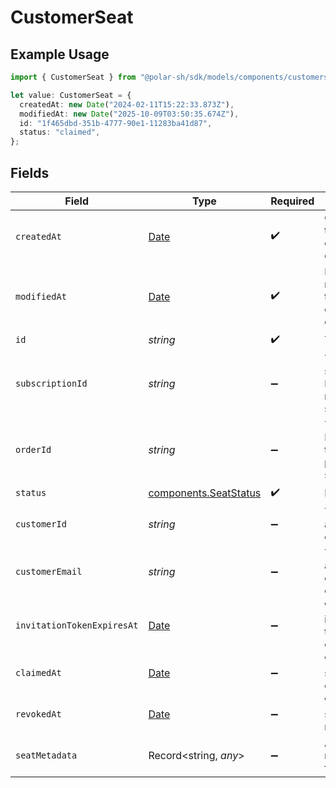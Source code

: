 # CustomerSeat

## Example Usage

```typescript
import { CustomerSeat } from "@polar-sh/sdk/models/components/customerseat.js";

let value: CustomerSeat = {
  createdAt: new Date("2024-02-11T15:22:33.873Z"),
  modifiedAt: new Date("2025-10-09T03:50:35.674Z"),
  id: "1f465dbd-351b-4777-90e1-11283ba41d87",
  status: "claimed",
};
```

## Fields

| Field                                                                                         | Type                                                                                          | Required                                                                                      | Description                                                                                   |
| --------------------------------------------------------------------------------------------- | --------------------------------------------------------------------------------------------- | --------------------------------------------------------------------------------------------- | --------------------------------------------------------------------------------------------- |
| `createdAt`                                                                                   | [Date](https://developer.mozilla.org/en-US/docs/Web/JavaScript/Reference/Global_Objects/Date) | :heavy_check_mark:                                                                            | Creation timestamp of the object.                                                             |
| `modifiedAt`                                                                                  | [Date](https://developer.mozilla.org/en-US/docs/Web/JavaScript/Reference/Global_Objects/Date) | :heavy_check_mark:                                                                            | Last modification timestamp of the object.                                                    |
| `id`                                                                                          | *string*                                                                                      | :heavy_check_mark:                                                                            | The seat ID                                                                                   |
| `subscriptionId`                                                                              | *string*                                                                                      | :heavy_minus_sign:                                                                            | The subscription ID (for recurring seats)                                                     |
| `orderId`                                                                                     | *string*                                                                                      | :heavy_minus_sign:                                                                            | The order ID (for one-time purchase seats)                                                    |
| `status`                                                                                      | [components.SeatStatus](../../models/components/seatstatus.md)                                | :heavy_check_mark:                                                                            | N/A                                                                                           |
| `customerId`                                                                                  | *string*                                                                                      | :heavy_minus_sign:                                                                            | The assigned customer ID                                                                      |
| `customerEmail`                                                                               | *string*                                                                                      | :heavy_minus_sign:                                                                            | The assigned customer email                                                                   |
| `invitationTokenExpiresAt`                                                                    | [Date](https://developer.mozilla.org/en-US/docs/Web/JavaScript/Reference/Global_Objects/Date) | :heavy_minus_sign:                                                                            | When the invitation token expires                                                             |
| `claimedAt`                                                                                   | [Date](https://developer.mozilla.org/en-US/docs/Web/JavaScript/Reference/Global_Objects/Date) | :heavy_minus_sign:                                                                            | When the seat was claimed                                                                     |
| `revokedAt`                                                                                   | [Date](https://developer.mozilla.org/en-US/docs/Web/JavaScript/Reference/Global_Objects/Date) | :heavy_minus_sign:                                                                            | When the seat was revoked                                                                     |
| `seatMetadata`                                                                                | Record<string, *any*>                                                                         | :heavy_minus_sign:                                                                            | Additional metadata for the seat                                                              |